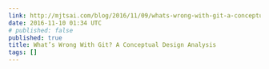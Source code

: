 ```yaml
---
link: http://mjtsai.com/blog/2016/11/09/whats-wrong-with-git-a-conceptual-design-analysis/
date: 2016-11-10 01:34 UTC
# published: false
published: true
title: What’s Wrong With Git? A Conceptual Design Analysis
tags: []
---
```



